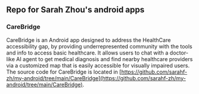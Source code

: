 ## Repo for Sarah Zhou's android apps

### CareBridge
CareBridge is an Android app designed to address the HealthCare accessibility gap, by providing underrepresented community with the tools and info to access basic healthcare. It allows users to chat with a doctor-like AI agent to get medical diagnosis and find nearby healthcare providers via a customized map that is easily accessible for visually impaired users. The source code for CareBridge is located in [https://github.com/sarahf-zh/my-android/tree/main/CareBridge](https://github.com/sarahf-zh/my-android/tree/main/CareBridge).
